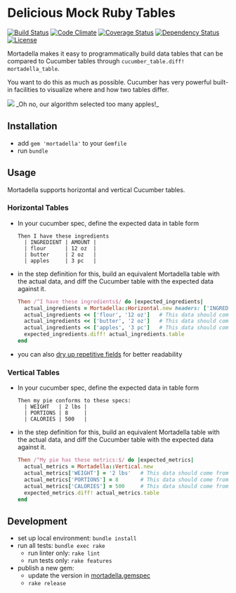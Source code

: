 # Delicious Mock Ruby Tables

[![Build Status](https://circleci.com/gh/Originate/mortadella/tree/master.svg?style=shield)](https://circleci.com/gh/Originate/mortadella)
[![Code Climate](https://codeclimate.com/github/Originate/mortadella/badges/gpa.svg)](https://codeclimate.com/github/Originate/mortadella)
[![Coverage Status](https://coveralls.io/repos/Originate/mortadella/badge.svg?branch=master&service=github)](https://coveralls.io/github/Originate/mortadella?branch=master)
[![Dependency Status](https://gemnasium.com/Originate/mortadella.svg)](https://gemnasium.com/Originate/mortadella)
[![License](http://img.shields.io/:license-MIT-blue.svg?style=flat)](LICENSE.txt)


Mortadella makes it easy to programmatically build data tables
that can be compared to Cucumber tables
through `cucumber_table.diff! mortadella_table`.

You want to do this as much as possible.
Cucumber has very powerful built-in facilities
to visualize where and how two tables differ.

<img src="http://blog.originate.com/mortadella/ingredients2.png" >
_Oh no, our algorithm selected too many apples!_


## Installation

* add `gem 'mortadella'` to your `Gemfile`
* run `bundle`


## Usage

Mortadella supports horizontal and vertical Cucumber tables.


### Horizontal Tables

* In your cucumber spec, define the expected data in table form

  ```cucumber
  Then I have these ingredients
    | INGREDIENT | AMOUNT |
    | flour      | 12 oz  |
    | butter     | 2 oz   |
    | apples     | 3 pc   |
  ```

* in the step definition for this, build an equivalent Mortadella table with the actual data,
  and diff the Cucumber table with the expected data against it.

  ```ruby
  Then /^I have these ingredients$/ do |expected_ingredients|
    actual_ingredients = Mortadella::Horizontal.new headers: ['INGREDIENT', 'AMOUNT']
    actual_ingredients << ['flour', '12 oz']   # This data should come from your app
    actual_ingredients << ['butter', '2 oz']   # This data should come from your app
    actual_ingredients << ['apples', '3 pc']   # This data should come from your app
    expected_ingredients.diff! actual_ingredients.table
  end
  ```

* you can also
  [dry up repetitive fields](https://github.com/Originate/mortadella/blob/master/features/horizontal_tables/drying_up_fields.feature)
  for better readability


### Vertical Tables

* In your cucumber spec, define the expected data in table form

  ```cucumber
  Then my pie conforms to these specs:
    | WEIGHT   | 2 lbs |
    | PORTIONS | 8     |
    | CALORIES | 500   |
  ```

* in the step definition for this, build an equivalent Mortadella table with the actual data,
  and diff the Cucumber table with the expected data against it.

  ```ruby
  Then /^My pie has these metrics:$/ do |expected_metrics|
    actual_metrics = Mortadella::Vertical.new
    actual_metrics['WEIGHT'] = '2 lbs'   # This data should come from your app
    actual_metrics['PORTIONS'] = 8       # This data should come from your app
    actual_metrics['CALORIES'] = 500     # This data should come from your app
    expected_metrics.diff! actual_metrics.table
  end
  ```


## Development

* set up local environment: `bundle install`
* run all tests: `bundle exec rake`
  * run linter only: `rake lint`
  * run tests only: `rake features`
* publish a new gem:
  * update the version in [mortadella.gemspec](mortadella.gemspec)
  * `rake release`
